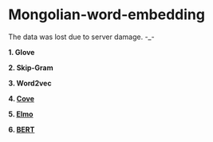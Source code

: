 # Mongolian-word-embedding

The data was lost due to server damage. -_-


__1. Glove__

__2. Skip-Gram__

__3. Word2vec__

__4. [Cove](https://arxiv.org/pdf/1708.00107.pdf)__

__5. [Elmo](https://arxiv.org/pdf/1802.05365.pdf)__

__6. [BERT](https://arxiv.org/pdf/1810.04805.pdf)__

